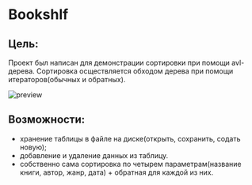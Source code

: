 # Bookshlf

## Цель:
  Проект был написан для демонстрации сортировки при помощи avl-дерева. Сортировка осществляется обходом дерева при помощи итераторов(обычных и обратных).

![preview](https://cloud.githubusercontent.com/assets/20372907/26154218/4b88fdd4-3b17-11e7-880c-b2d660addee8.png)

## Возможности:
  * хранение таблицы в файле на диске(открыть, сохранить, содать новую);
  * добавление и удаление данных из таблицу.
  * собственно сама сортировка по четырем параметрам(название книги, автор, жанр, дата) + обратная для каждой из них.
  

